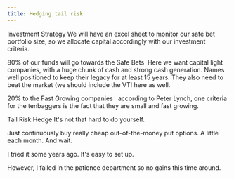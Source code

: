 ```yaml
---
title: Hedging tail risk
---
```


Investment Strategy
We will have an excel sheet to monitor our safe bet portfolio size, so we allocate capital accordingly with our investment criteria.

80% of our funds will go towards the Safe Bets
 Here we want capital light companies, with a huge chunk of cash and strong cash generation. Names well positioned to keep their legacy for at least 15 years. They also need to beat the market (we should include the VTI here as well.

20% to the Fast Growing companies 
 according to Peter Lynch, one criteria for the tenbaggers is the fact that they are small and fast growing.

Tail Risk Hedge
It's not that hard to do yourself.

Just continuously buy really cheap out-of-the-money put options. A little each month. And wait.

I tried it some years ago. It's easy to set up.

However, I failed in the patience department so no gains this time around.
